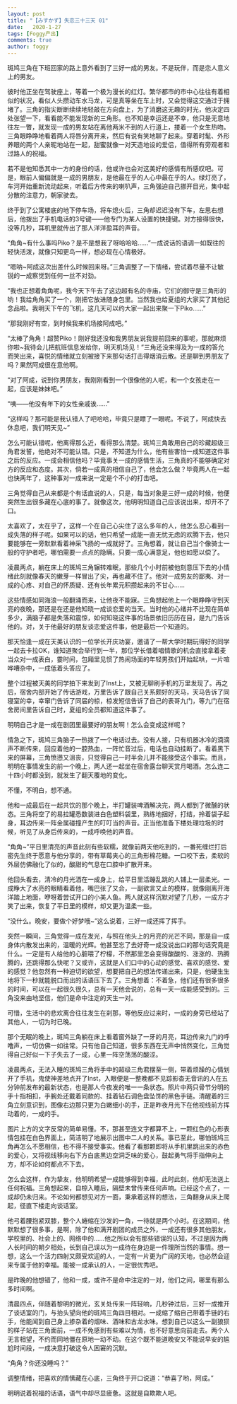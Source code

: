 ```yaml
---
layout: post
title: "【みすかず】失恋三十三天 01"
date:   2020-1-27
tags: [Foggy产出]
comments: true
author: foggy
---
```



<tab>斑鸠三角在下班回家的路上意外看到了三好一成的男友。不是玩伴，而是恋人意义上的男友。

<tab>彼时他正坐在驾驶座上，等着一个极为漫长的红灯。繁华都市的市中心往往有着相似的状况，看似人头攒动车水马龙，可是真等坐在车上时，又会觉得这交通过于拥堵了。三角的指尖断断续续地轻敲在方向盘上，为了消磨这无趣的时光，他决定四处张望一下，看看能不能发现新的三角形。也不知是幸运还是不幸，他只是无意地往左一瞥，就发现一成的男友站在离他两米不到的人行道上，搂着一个女生热吻。三角眼睁睁地看着两人将唇分离开来，然后有说有笑地聊了起来。穿着时髦、外形养眼的两个人亲昵地站在一起，甜蜜就像一对天造地设的爱侣，值得所有旁观者和过路人的祝福。

<tab>若不是他知悉其中一方的身份的话，他或许也会对这美好的感情有所感叹吧。可是，眼前人偏偏就是一成的男朋友，是他最在乎的人心中最在乎的人。绿灯亮了，车河开始重新流动起来，听着后方传来的喇叭声，三角强迫自己挪开目光，集中起分散的注意力，朝家驶去。

<tab>终于到了公寓楼底的地下停车场，将车熄火后，三角却迟迟没有下车，左思右想后，他拨出了手机电话的3号键——他专门为某人设置的快捷键。对方接得很快，没等几秒，耳机里就传出了那人洋洋盈耳的声音。

<tab>“角角~有什么事吗Piko？是不是想我了呀哈哈哈……”一成说话的语调一如既往的轻快活泼，就像只知更鸟一样，想必现在心情极好。

<tab>“嗯呐~阿成这次出差什么时候回来呀。”三角调整了一下情绪，尝试着尽量不让敏锐的一成察觉到任何一丝不对劲。

<tab>“我也正想着角角呢，我今天下午去了这边超有名的寺庙，它们的御守是三角形的哟！我给角角买了一个，刚把它放进随身包里。当然我也给夏组的大家买了其他纪念品啦。我明天下午的飞机，这几天可以约大家一起出来聚一下Piko……”

<tab>“那我刚好有空，到时候我来机场接阿成吧。”

<tab>“太棒了角角！超赞Piko！刚好我还没和我男朋友说我提前回来的事呢，那就麻烦你啦~我待会儿把航班信息发给你，明天机场见！”三角还没来得及为一成的答允而笑出来，喜悦的情绪就立刻被接下来那句话打击得烟消云散。还是聊到男朋友了吗？果然阿成很在意他啊。

<tab>“对了阿成，说到你男朋友，我刚刚看到一个很像他的人呢，和一个女孩走在一起，应该是妹妹吧。”

<tab>“咦——他没有年下的女性亲戚诶……”
       
<tab>“这样吗？那可能是我认错人了吧哈哈，毕竟只是瞟了一眼呢。不说了，阿成快去休息吧，我们明天见~”

<tab>怎么可能认错呢，他离得那么近，看得那么清楚。斑鸠三角敢用自己的珍藏超级三角君发誓，他绝对不可能认错。只是，不知道为什么，他有些害怕一成知道这件事之后的反应。一成会相信他吗？毕竟事关一成的感情生活，三角真的不能够确定对方的反应和态度。其次，倘若一成真的相信自己了，他会怎么做？毕竟两人在一起也快两年了，这种事对一成来说一定是个不小的打击吧。

<tab>三角觉得自己从来都是个有话直说的人，只是，每当对象是三好一成的时候，他便突然生出很多藏在心底的事了。就像这次，他明明知道自己应该说出来，却开不了口。

<tab>太喜欢了，太在乎了，这样一个在自己心尖住了这么多年的人，他怎么忍心看到一成失落的样子呢。如果可以的话，他只希望一成能一直无忧无虑的欢腾下去，他只要能够在一旁默默看着神采飞扬的一成就好了。三角想着，就让自己当个像骑士一般的守护者吧，哪怕需要一点点的隐瞒。只要一成心满意足，他也如愿以偿了。

<tab>凌晨两点，躺在床上的斑鸠三角辗转难眠，那些几个小时前被他刻意压下去的小情绪此刻就像春天的嫩芽一样冒出了尖，再也藏不住了。他对一成男友的鄙夷、对一成的心疼、对自己的怀质疑、还有长年累元积攒起来的不甘心……

<tab>这些情感如同海浪一般翻涌而来，让他夜不能寐。三角想起他上一个眼睁睁守到天亮的夜晚，那还是在还是他知晓一成谈恋爱的当天。当时他的心绪并不比现在简单多少，满脑子都是失落和震惊，如何知晓这件事的场景依旧历历在目，是九门告诉他的。对，关于他最好的朋友谈恋爱这件事，他是最后一个知道的。

<tab>那天恰逢一成在天美认识的一位学长开庆功宴，邀请了一帮大学时期玩得好的同学一起去卡拉OK，谁知道聚会举行到一半，那位学长借着唱情歌的机会直接拿着麦当众对一成表白，霎时间，包厢里见惯了热闹场面的年轻男孩们开始起哄，一片喧哗嘈杂中，一成低着头答应了。
       
<tab>整个过程被天美的同学拍下来发到了Inst上，又被无聊刷手机的万里发现了。再之后，宿舍内部开始了传话游戏，万里告诉了跟自己关系颇好的天马，天马告诉了同寝室的幸，幸窜门告诉了同届的椋，椋发短信告诉了自己的表哥九门，等九门在宿舍房间里告诉自己时，夏组的全员都知道这件事了。

<tab>明明自己才是一成在剧团里最要好的朋友啊！怎么会变成这样呢？
       
<tab>情急之下，斑鸠三角脑子一热拨了一个电话过去。没有人接，只有机器冰冷的滴滴声不断传来，回应着他的一腔热血，一阵忙音过后，电话也自动挂断了。看着黑下来的屏幕，三角愤懑又沮丧，只觉得自己一时半会儿并不能接受这个事实。而且，明明在事情发生的前一个晚上，两人还一起坐在宿舍露台聊天赏月喝酒。怎么连二十四小时都没到，就发生了翻天覆地的变化。

<tab>不懂，不明白，想不通。
       
<tab>他和一成最后在一起共饮的那个晚上，半打罐装啤酒解决完，两人都到了微醺的状态。三角将空了的易拉罐悉数装进白色塑料袋里，熟练地捆好，打结，拎着袋子起身，耳边传来一阵金属碰撞产生的叮叮当的声音。正当他准备下楼处理垃圾的时候，听见了从身后传来的，一成呼唤他的声音。

<tab>“角角~”平日里清亮的声音此刻有些软糯，就像前两天他吃到的，一番死缠烂打后密先生终于愿意与他分享的，带有草莓夹心的三角形棉花糖。一口咬下去，柔软的外层仿佛融化了似的，酸甜的气息在口腔中扩散开来。

<tab>他回头看去，清冷的月光洒在一成身上，给平日里活蹦乱跳的人铺上一层柔光。一成睁大了水亮的眼睛看着他，嘴巴张了又合，一副欲言又止的模样，就像刚离开海洋踏上地面，咿呀着尝试开口的小美人鱼。两人就这样沉默对望了几秒，一成方才笑了出来，恢复了平日里的模样，却又更为温柔一些。
     
<tab>“没什么。晚安，要做个好梦哦~”这么说着，三好一成还挥了挥手。

<tab>突然一瞬间，三角觉得一成在发光，与照在他头上的月亮的光芒不同，那是自一成身体内散发出来的，温暖的光辉。他甚至忘了去好奇一成没说出口的那句话究竟是什么。一定是有人给他的心脏喂了柠檬，不然那里怎会变得酸酸的、涨涨的、热腾腾的，还跳得那么快呢？又或许，这就是人们口中的心动的感觉、喜欢的感觉、爱的感觉？他忽然有一种迫切的欲望，想要把自己的想法传递出来，只是，他硬生生地将下一秒就能脱口而出的话语压下去了。三角想着：不着急，他们还有很多很多的时间，可以在一起很久很久，总有一天他会说的，总有一天一成能感受到的。三角没来由地坚信，他们是命中注定的天生一对。

<tab>可惜，生活中的悲欢离合往往发生在刹那，等他反应过来时，一成的身旁已经站了其他人，一切为时已晚。
      
<tab>那个无眠的晚上，斑鸠三角躺在床上看着窗外缺了一牙的月亮，耳边传来九门的呼噜声，一切仿佛一如往常。只有他自己知道，很多东西在无声中悄然变化，三角觉得自己好似一下子失去了一成，心里一阵空荡荡的酸涩。

<tab>凌晨两点，无法入睡的斑鸠三角将手中的超级三角君摆至一侧，带着烦躁的心情划开了手机，鬼使神差地点开了Inst，入眼便是一整晚都不见踪影杳无音讯的人在五分钟前发布的最新状态，也是那人今夜发的唯一一条状态。照片中两只骨节分明的手十指相扣，手腕处还戴着同款的、挂着钻石调色盘坠饰的黑色手链。清醒着的三角立刻意识到，图像右边那只更为白嫩细小的手，正是昨夜月光下在他视线前方挥动着的，一成的手。
       
<tab>图片上方的文字反常的简单易懂。不，那甚至连文字都算不上，一颗红色的心形表情包挂在白色界面上，简洁明了地展示出图中二人的关系。事已至此，哪怕斑鸠三角再怎么不愿相信，也不得不接受事实。他看了看那颗即将从手机里跳出来的赤色的爱心，又将视线移向右下方白底黑边空洞乏味的爱心，鼓起勇气将手指伸向上方，却不论如何都点不下去。
       
<tab>怎么会这样，作为挚友，他明明希望一成能够得到幸福，此时此刻，他却无法送上任何祝福。三角想起来，自椋入睡后，隔壁未曾传来任何声响。已经这个点了，一成却仍未归来。不论如何都想见对方一面，秉承着这样的想法，三角翻身从床上爬起，径直下楼走向谈话室。
       
<tab>他弓着腰抱紧双膝，整个人蜷缩在沙发的一角，一待就是两个小时。在这期间，他默默想了很多事，是啊，除了他和满开剧团的成员之外，一成还有很多其他朋友，学校里的、社会上的、网络中的……他之所以会有那些错误的认知，不过是因为两人长时间的朝夕相处，长到自己误以为一成待在身边是一件理所当然的事情。想一想，这么一个活力四射又颇受欢迎的人，一定有一片更为广阔的天地，也必然会迎来专属于他的幸福。能被一成承认的人，一定很优秀吧。

<tab>是昨晚的他想错了，他和一成，或许不是命中注定的一对，他们之间，哪里有那么多时间啊。

<tab>清晨四点，伴随着黎明的微光，玄关处传来一阵轻响，几秒钟过后，三好一成推开了谈话室的门，与抬头望向他的斑鸠三角四目相对。一成缩了缩自己带着手链的右手，他能闻到自己身上掺杂着的烟味、酒味和古龙水味。想到自己以这么一副狼狈的样子站在三角面前，一成不免感到有些难以为情，也不好意思向前走去。两个人无言相望，不约而同地僵在原地一动不动。在这个既不能道晚安又不能说早安的尴尬时间段，一成决意打破这令人困窘的沉默。

<tab>“角角？你还没睡吗？”

<tab>调整情绪，把喜欢的情愫藏在心底，三角终于开口说道：“恭喜了哟，阿成。”

<tab>明明说着祝福的话语，语气中却尽显疲惫。这就是自欺欺人吧。











 
